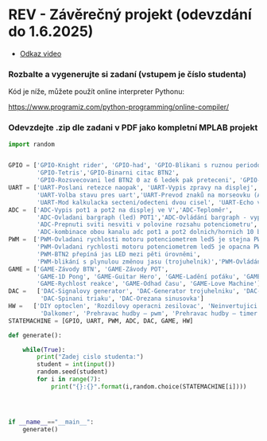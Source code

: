 # REV - Závěrečný projekt (odevzdání do 1.6.2025)
- [Odkaz video](https://youtu.be/4OCYCeq3aVA)

### Rozbalte a vygenerujte si zadaní (vstupem je číslo studenta)

Kód je níže, můžete použít online interpreter Pythonu:

https://www.programiz.com/python-programming/online-compiler/

### Odevzdejte .zip dle zadani v PDF jako kompletní MPLAB projekt

```Python
import random


GPIO = ['GPIO-Knight rider', 'GPIO-had', 'GPIO-Blikani s ruznou periodou  prepinani BTN2',
        'GPIO-Tetris','GPIO-Binarni citac BTN2',
        'GPIO-Rozsvecovani led BTN2 0 az 6 ledek pak preteceni', 'GPIO-Blikani SOS']
UART = ['UART-Poslani retezce naopak', 'UART-Vypis zpravy na displej',
        'UART-Volba stavu pres uart','UART-Prevod znaků na morseovku (ABCDE)',
        'UART-Mod kalkulacka secteni/odecteni dvou cisel', 'UART-Echo vraceni znaku']
ADC =  ['ADC-Vypis pot1 a pot2 na displej ve V','ADC-Teploměr',
        'ADC-Ovladani bargraph (led) POT1','ADC-Ovládání bargraph - vyplňuje jeden řádek displeje',
        'ADC-Prepnuti sviti nesviti v polovine rozsahu potenciometru',
        'ADC-kombinace obou kanalu adc pot1 a pot2 dolnich/hornich 10 bit', 'ADC-Pot1 v rozlišení 8 bit násobí hodnotu POT2 10 bit']
PWM =  ['PWM-Ovladani rychlosti motoru potenciometrem led5 je stejna PWM1',
        'PWM-Ovladani rychlosti motoru potenciometrem led5 je opacna PWM1', 'PWM-Ovladani rychlosti motoru potenciometrem bez led',
        'PWM-BTN2 přepíná jas LED mezi pěti úrovněmi',
        'PWM-blikání s plynulou změnou jasu (trojuhelnik)','PWM-Ovládání rychlosti motoru tlačítky']
GAME = ['GAME-Závody BTN', 'GAME-Závody POT',
        'GAME-1D Pong', 'GAME-Guitar Hero', 'GAME-Ladění poťáku', 'GAME-Uhodni číslo',
        'GAME-Rychlost reakce', 'GAME-Odhad času', 'GAME-Love Machine']
DAC =   ['DAC-Signalovy generator', 'DAC-Generator trojuhelniku', 'DAC-Generator pulkruh',
         'DAC-Spinani triaku', 'DAC-Orezana sinusovka']
HW =   ['DIY optoclen', 'Rozdilovy operacni zesilovac', 'Neinvertujici scitac',
         'Dalkomer', 'Prehravac hudby – pwm', 'Prehravac hudby – timer:']
STATEMACHINE = [GPIO, UART, PWM, ADC, DAC, GAME, HW]

def generate():

    while(True):
        print("Zadej cislo studenta:")
        student = int(input())
        random.seed(student)
        for i in range(7):
            print("{}:{}".format(i,random.choice(STATEMACHINE[i])))




if __name__=="__main__":
    generate()
```
